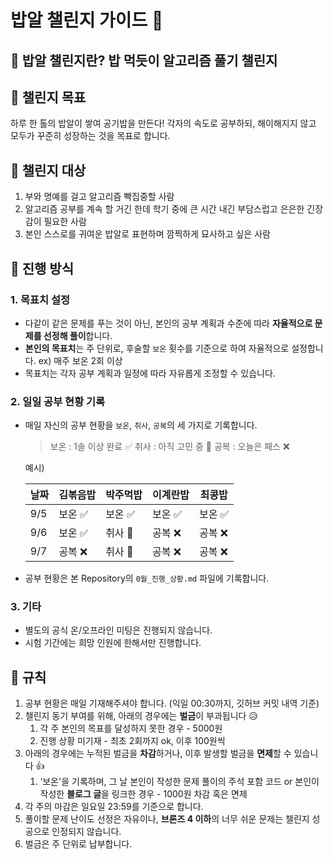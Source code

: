 # 밥알 챌린지 가이드 🍚

## 🍚 밥알 챌린지란? 밥 먹듯이 알고리즘 풀기 챌린지

## 🍚 챌린지 목표

하루 한 톨의 밥알이 쌓여 공기밥을 만든다! 각자의 속도로 공부하되, 해이해지지 않고 모두가 꾸준히 성장하는 것을 목표로 합니다.

## 🍚 챌린지 대상

1. 부와 명예를 걸고 알고리즘 빡집중할 사람
2. 알고리즘 공부를 계속 할 거긴 한데 학기 중에 큰 시간 내긴 부담스럽고 은은한 긴장감이 필요한 사람
3. 본인 스스로를 귀여운 밥알로 표현하며 깜찍하게 묘사하고 싶은 사람

## 🍚 진행 방식

### 1. 목표치 설정

- 다같이 같은 문제를 푸는 것이 아닌, 본인의 공부 계획과 수준에 따라 **자율적으로 문제를 선정해 풀이**합니다.
- **본인의 목표치**는 주 단위로, 후술할 `보온` 횟수를 기준으로 하여 자율적으로 설정합니다. ex) 매주 보온 2회 이상
- 목표치는 각자 공부 계획과 일정에 따라 자유롭게 조정할 수 있습니다.

### 2. 일일 공부 현황 기록

- 매일 자신의 공부 현황을 `보온`, `취사`, `공복`의 세 가지로 기록합니다.
    
    > 보온 : 1솔 이상 완료 ✅
    취사 : 아직 고민 중 🤔
    공복 : 오늘은 패스 ❌
    > 
    
    예시) 
    
    **날짜**|김볶음밥|박주먹밥|이계란밥|최콩밥
    ---|---|---|---|---
    9/5|보온 ✅ | 보온 ✅ | 보온 ✅ | 보온 ✅
    9/6|보온 ✅ | 취사 🤔 | 공복 ❌ | 공복 ❌
    9/7|공복 ❌ | 취사 🤔 | 공복 ❌ | 공복 ❌
    
- 공부 현황은 본 Repository의 `0월_진행_상황.md` 파일에 기록합니다.

### 3. 기타

- 별도의 공식 온/오프라인 미팅은 진행되지 않습니다.
- 시험 기간에는 희망 인원에 한해서만 진행합니다.

## 🍚 규칙

1. 공부 현황은 매일 기재해주셔야 합니다. (익일 00:30까지, 깃허브 커밋 내역 기준)
2. 챌린지 동기 부여를 위해, 아래의 경우에는 **벌금**이 부과됩니다 😥
    1. 각 주 본인의 목표를 달성하지 못한 경우 - 5000원
    2. 진행 상황 미기재 - 최초 2회까지 ok, 이후 100원씩
3. 아래의 경우에는 누적된 벌금을 **차감**하거나, 이후 발생할 벌금을 **면제**할 수 있습니다 👍
    1. ‘보온'을 기록하며, 그 날 본인이 작성한 문제 풀이의 주석 포함 코드 or 본인이 작성한 **블로그 글**을 링크한 경우 - 1000원 차감 혹은 면제
4. 각 주의 마감은 일요일 23:59를 기준으로 합니다.
5. 풀이할 문제 난이도 선정은 자유이나, **브론즈 4 이하**의 너무 쉬운 문제는 챌린지 성공으로 인정되지 않습니다.
6. 벌금은 주 단위로 납부합니다.
